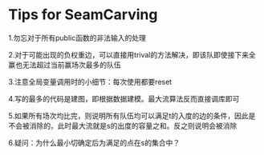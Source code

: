 # Tips for SeamCarving

1.勿忘对于所有public函数的非法输入的处理

2.对于可能出现的负权重边，可以直接用trival的方法解决，即该队即使接下来全赢也无法超过当前赢场次最多的队伍

3.注意全局变量调用时的小细节：每次使用都要reset

4.写的最多的代码是建图，即根据数据建模。最大流算法反而直接调库即可

5.如果所有场次均比完，则说明所有队伍均可以满足t的入度的边的条件，因此是不会被消除的，此时最大流就是s的出度的容量之和。反之则说明会被消除

6.疑问：为什么最小切确定后为满足的点在s的集合中？
